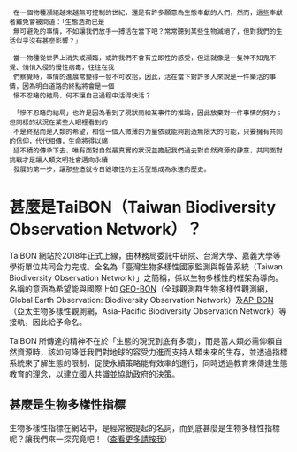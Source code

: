 
     在一個物種瀕絕越來越無可控制的世紀，還是有許多願意為生態奉獻的人們，然而，這些奉獻者難免會被問道：「生態浩劫已是
     無可避免的事情，不如讓我們放手一搏活在當下吧？常常聽到某些生物滅絕了，但對我們的生活似乎沒有甚麼影響？」
         
     當一物種從世界上消失或瀕臨，或許我們不會有立即性的感受，但這就像是一隻神不知鬼不覺、悄悄入侵的慢性病毒，往往在我
     們察覺時，事情的進展常變得一發不可收拾，因此，活在當下對許多人來說是一件樂活的事情，因為明白道路的終點將會是一個
     慘不忍睹的結局，何不讓自己過程中活得快活？
     
     「慘不忍睹的結局」也許是因為看到了現狀而給某事件的推論，因此放棄對一件事情的努力；但同樣的狀況在某些人眼裡看到的
     不是終點而是人類的希望，相信一個人微薄的力量依就能夠創造無限大的可能，只要擁有共同的信仰，代代相傳，生命將得以綿
     延不續的傳承下去，唯有面對自然最真實的狀況並擔起我們過去對自然資源的肆意，共同面對挑戰才是讓人類文明社會邁向永續
     發展的第一步，讓那些造就今日毀壞性的生活型態成為永遠的歷史。
     
 
 

# 甚麼是TaiBON（Taiwan Biodiversity Observation Network）？

TaiBON 網站於2018年正式上線，由林務局委託中研院、台灣大學、嘉義大學等學術單位共同合力完成。全名為「臺灣生物多樣性國家監測與報告系統（Taiwan Biodiversity Observation Network）」之簡稱，係以生物多樣性的框架為導向。名稱的意涵為希望能與國際上如 [GEO-BON](http://geobon.org/)（全球觀測群生物多樣性觀測網，Global Earth Observation: Biodiversity Observation 
Network）及[AP-BON](http://www.esabii.biodic.go.jp/ap-bon/index.html)（亞太生物多樣性觀測網，Asia-Pacific Biodiversity Observation Network）等接軌，因此給予命名。

TaiBON 所傳達的精神不在於「生態的現況到底有多壞」，而是當人類必需仰賴自然資源時，該如何降低我們對地球的容受力進而支持人類未來的生存，並透過指標系統來了解生態的限制，促使永續策略能有效率的進行，同時透過教育來傳達生態教育的理念，以建立國人共識並協助政府的決策。





## 甚麼是生物多樣性指標

生物多樣性指標在網站中，是經常被提起的名詞，而到底甚麼是生物多樣性指標呢？讓我們來一探究竟吧！（[查看更多請按我](https://github.com/TaiBON/portal_webpages/blob/master/Indicator/Evaluate%20and%20analysis.md)）



